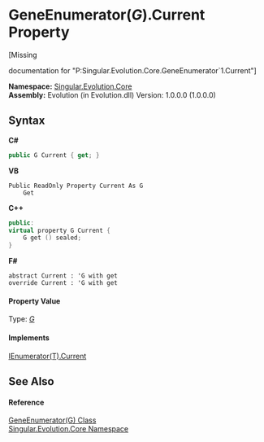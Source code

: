 # GeneEnumerator(*G*).Current Property 
 

\[Missing <summary> documentation for "P:Singular.Evolution.Core.GeneEnumerator`1.Current"\]

**Namespace:**&nbsp;<a href="7a43d210-bf66-e44d-0f97-e9e0fe26b1b8">Singular.Evolution.Core</a><br />**Assembly:**&nbsp;Evolution (in Evolution.dll) Version: 1.0.0.0 (1.0.0.0)

## Syntax

**C#**<br />
``` C#
public G Current { get; }
```

**VB**<br />
``` VB
Public ReadOnly Property Current As G
	Get
```

**C++**<br />
``` C++
public:
virtual property G Current {
	G get () sealed;
}
```

**F#**<br />
``` F#
abstract Current : 'G with get
override Current : 'G with get
```


#### Property Value
Type: <a href="483d470c-473d-a3e8-558d-ef10ae33de68">*G*</a>

#### Implements
<a href="http://msdn2.microsoft.com/en-us/library/58e146b7" target="_blank">IEnumerator(T).Current</a><br />

## See Also


#### Reference
<a href="483d470c-473d-a3e8-558d-ef10ae33de68">GeneEnumerator(G) Class</a><br /><a href="7a43d210-bf66-e44d-0f97-e9e0fe26b1b8">Singular.Evolution.Core Namespace</a><br />
